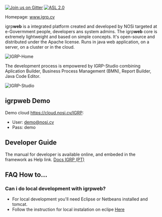 [![Join us on Gitter](https://badges.gitter.im/igrpweb/template.svg)](https://gitter.im/igrpweb/template?utm_source=badge&utm_medium=badge&utm_campaign=pr-badge)
[![ASL 2.0](https://img.shields.io/hexpm/l/plug.svg)](https://github.com/NOSiCode-CV/IGRP-Java-Template-Eclipse/blob/master/README.md)

Homepage: www.igrp.cv

igrp**web** is a integrated platform created and developed by NOSi targeted at e-Govermment people, developers ans system admins. The igrp**web** core is extremely lightweight and based on simple concepts. 
It's open-source and distributed under the Apache license. Runs in java web application, on a server, on a cluster or in the cloud.

![IGRP-Home](root-images/igrp-home.jpg)

The development process is empowered by IGRP-Studio combining Aplication Builder, Business Process Management (BMN), Report Builder, Java Code Editor. 

![IGRP-Studio](root-images/igrp-studio.jpg)

## igrpweb Demo

Demo cloud https://cloud.nosi.cv/IGRP:
- User: demo@nosi.cv
- Pass: demo

## Developer Guide

The manual for developer is available online, and embeded in the framework as Help link. 
[Docs IGRP (PT)](https://docs.igrp.cv)


## FAQ How to...

### Can i do local development with igrp**web**?

- For local development you'll need Eclipse or Netbeans installed and tomcat. 
- Follow the instruction for local instalation on eclipe <a href="https://www.youtube.com/watch?v=-Verby5QJ14&t=31s" target="_blank"> Here</a>
